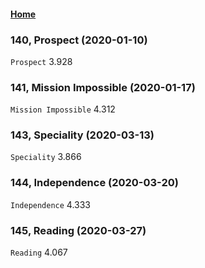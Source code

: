 #### [Home](https://eshtmc.github.io/)    

### 140, Prospect (2020-01-10)
`Prospect` 3.928  

### 141,  Mission Impossible (2020-01-17)
`Mission Impossible` 4.312  

### 143,  Speciality (2020-03-13)
`Speciality` 3.866   

### 144,  Independence (2020-03-20)
`Independence` 4.333     

### 145,  Reading (2020-03-27)
`Reading` 4.067  
